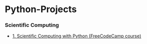 # Python-Projects

### Scientific Computing

- [1. Scientific Computing with Python (FreeCodeCamp course)](https://github.com/elghemary/Python-Projects/tree/main/1.%20Scientific%20Computing%20with%20Python%20(FreeCodeCamp))

